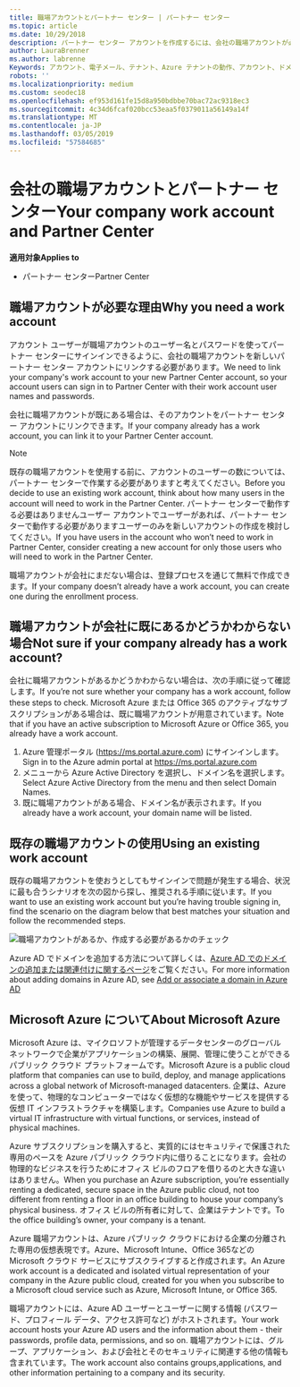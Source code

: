 ```yaml
---
title: 職場アカウントとパートナー センター | パートナー センター
ms.topic: article
ms.date: 10/29/2018
description: パートナー センター アカウントを作成するには、会社の職場アカウントが必要です。 Microsoft Azure または Office 365 に対するアクティブなサブスクリプションがあれば、仕事用アカウントが既にあります。
author: LauraBrenner
ms.author: labrenne
Keywords: アカウント、電子メール、テナント、Azure テナントの動作、アカウント、ドメイン名を作成します。
robots: ''
ms.localizationpriority: medium
ms.custom: seodec18
ms.openlocfilehash: ef953d161fe15d8a950bdbbe70bac72ac9318ec3
ms.sourcegitcommit: 4c34d6fcaf020bcc53eaa5f0379011a56149a14f
ms.translationtype: MT
ms.contentlocale: ja-JP
ms.lasthandoff: 03/05/2019
ms.locfileid: "57584685"
---
```

# <a name="your-company-work-account-and-partner-center"></a><span data-ttu-id="b6440-105">会社の職場アカウントとパートナー センター</span><span class="sxs-lookup"><span data-stu-id="b6440-105">Your company work account and Partner Center</span></span>  

<span data-ttu-id="b6440-106">**適用対象**</span><span class="sxs-lookup"><span data-stu-id="b6440-106">**Applies to**</span></span>

-  <span data-ttu-id="b6440-107">パートナー センター</span><span class="sxs-lookup"><span data-stu-id="b6440-107">Partner Center</span></span>

## <a name="why-you-need-a-work-account"></a><span data-ttu-id="b6440-108">職場アカウントが必要な理由</span><span class="sxs-lookup"><span data-stu-id="b6440-108">Why you need a work account</span></span>

<span data-ttu-id="b6440-109">アカウント ユーザーが職場アカウントのユーザー名とパスワードを使ってパートナー センターにサインインできるように、会社の職場アカウントを新しいパートナー センター アカウントにリンクする必要があります。</span><span class="sxs-lookup"><span data-stu-id="b6440-109">We need to link your company's work account to your new Partner Center account, so your account users can sign in to Partner Center with their work account user names and passwords.</span></span>

<span data-ttu-id="b6440-110">会社に職場アカウントが既にある場合は、そのアカウントをパートナー センター アカウントにリンクできます。</span><span class="sxs-lookup"><span data-stu-id="b6440-110">If your company already has a work account, you can link it to your Partner Center account.</span></span> 

> [!NOTE]  
>  <span data-ttu-id="b6440-111">既存の職場アカウントを使用する前に、アカウントのユーザーの数については、パートナー センターで作業する必要がありますと考えてください。</span><span class="sxs-lookup"><span data-stu-id="b6440-111">Before you decide to use an existing work account, think about how many users in the account will need to work in the Partner Center.</span></span> <span data-ttu-id="b6440-112">パートナー センターで動作する必要はありませんユーザー アカウントでユーザーがあれば、パートナー センターで動作する必要がありますユーザーのみを新しいアカウントの作成を検討してください。</span><span class="sxs-lookup"><span data-stu-id="b6440-112">If you have users in the account who won’t need to work in Partner Center, consider creating a new account for only those users who will need to work in the Partner Center.</span></span>

<span data-ttu-id="b6440-113">職場アカウントが会社にまだない場合は、登録プロセスを通じて無料で作成できます。</span><span class="sxs-lookup"><span data-stu-id="b6440-113">If your company doesn’t already have a work account, you can create one during the enrollment process.</span></span> 

## <a name="not-sure-if-your-company-already-has-a-work-account"></a><span data-ttu-id="b6440-114">職場アカウントが会社に既にあるかどうかわからない場合</span><span class="sxs-lookup"><span data-stu-id="b6440-114">Not sure if your company already has a work account?</span></span>

<span data-ttu-id="b6440-115">会社に職場アカウントがあるかどうかわからない場合は、次の手順に従って確認します。</span><span class="sxs-lookup"><span data-stu-id="b6440-115">If you’re not sure whether your company has a work account, follow these steps to check.</span></span> <span data-ttu-id="b6440-116">Microsoft Azure または Office 365 のアクティブなサブスクリプションがある場合は、既に職場アカウントが用意されています。</span><span class="sxs-lookup"><span data-stu-id="b6440-116">Note that if you have an active subscription to Microsoft Azure or Office 365, you already have a work account.</span></span>
1.  <span data-ttu-id="b6440-117">Azure 管理ポータル (https://ms.portal.azure.com) にサインインします。</span><span class="sxs-lookup"><span data-stu-id="b6440-117">Sign in to the Azure admin portal at https://ms.portal.azure.com</span></span>
2.  <span data-ttu-id="b6440-118">メニューから Azure Active Directory を選択し、ドメイン名を選択します。</span><span class="sxs-lookup"><span data-stu-id="b6440-118">Select Azure Active Directory from the menu and then select Domain Names.</span></span>
3.  <span data-ttu-id="b6440-119">既に職場アカウントがある場合、ドメイン名が表示されます。</span><span class="sxs-lookup"><span data-stu-id="b6440-119">If you already have a work account, your domain name will be listed.</span></span>

## <a name="using-an-existing-work-account"></a><span data-ttu-id="b6440-120">既存の職場アカウントの使用</span><span class="sxs-lookup"><span data-stu-id="b6440-120">Using an existing work account</span></span>

<span data-ttu-id="b6440-121">既存の職場アカウントを使おうとしてもサインインで問題が発生する場合、状況に最も合うシナリオを次の図から探し、推奨される手順に従います。</span><span class="sxs-lookup"><span data-stu-id="b6440-121">If you want to use an existing work account but you’re having trouble signing in, find the scenario on the diagram below that best matches your situation and follow the recommended steps.</span></span> 

![職場アカウントがあるか、作成する必要があるかのチェック](images/onboardingAADFlow.png)

<span data-ttu-id="b6440-123">Azure AD でドメインを追加する方法について詳しくは、[Azure AD でのドメインの追加または関連付けに関するページ](https://docs.microsoft.com/azure/active-directory/active-directory-add-domain)をご覧ください。</span><span class="sxs-lookup"><span data-stu-id="b6440-123">For more information about adding domains in Azure AD, see [Add or associate a domain in Azure AD](https://docs.microsoft.com/azure/active-directory/active-directory-add-domain)</span></span>

## <a name="about-microsoft-azure"></a><span data-ttu-id="b6440-124">Microsoft Azure について</span><span class="sxs-lookup"><span data-stu-id="b6440-124">About Microsoft Azure</span></span>

<span data-ttu-id="b6440-125">Microsoft Azure は、マイクロソフトが管理するデータセンターのグローバル ネットワークで企業がアプリケーションの構築、展開、管理に使うことができるパブリック クラウド プラットフォームです。</span><span class="sxs-lookup"><span data-stu-id="b6440-125">Microsoft Azure is a public cloud platform that companies can use to build, deploy, and manage applications across a global network of Microsoft-managed datacenters.</span></span> <span data-ttu-id="b6440-126">企業は、Azure を使って、物理的なコンピューターではなく仮想的な機能やサービスを提供する仮想 IT インフラストラクチャを構築します。</span><span class="sxs-lookup"><span data-stu-id="b6440-126">Companies use Azure to build a virtual IT infrastructure with virtual functions, or services, instead of physical machines.</span></span> 

<span data-ttu-id="b6440-127">Azure サブスクリプションを購入すると、実質的にはセキュリティで保護された専用のペースを Azure パブリック クラウド内に借りることになります。会社の物理的なビジネスを行うためにオフィス ビルのフロアを借りるのと大きな違いはありません。</span><span class="sxs-lookup"><span data-stu-id="b6440-127">When you purchase an Azure subscription, you’re essentially renting a dedicated, secure space in the Azure public cloud, not too different from renting a floor in an office building to house your company’s physical business.</span></span> <span data-ttu-id="b6440-128">オフィス ビルの所有者に対して、企業はテナントです。</span><span class="sxs-lookup"><span data-stu-id="b6440-128">To the office building’s owner, your company is a tenant.</span></span> 

<span data-ttu-id="b6440-129">Azure 職場アカウントは、Azure パブリック クラウドにおける企業の分離された専用の仮想表現です。Azure、Microsoft Intune、Office 365などの Microsoft クラウド サービスにサブスクライブすると作成されます。</span><span class="sxs-lookup"><span data-stu-id="b6440-129">An Azure work account is a dedicated and isolated virtual representation of your company in the Azure public cloud, created for you when you subscribe to a Microsoft cloud service such as Azure, Microsoft Intune, or Office 365.</span></span> 

<span data-ttu-id="b6440-130">職場アカウントには、Azure AD ユーザーとユーザーに関する情報 (パスワード、プロフィール データ、アクセス許可など) がホストされます。</span><span class="sxs-lookup"><span data-stu-id="b6440-130">Your work account hosts your Azure AD users and the information about them - their passwords, profile data, permissions, and so on.</span></span> <span data-ttu-id="b6440-131">職場アカウントには、グループ、アプリケーション、および会社とそのセキュリティに関連する他の情報も含まれています。</span><span class="sxs-lookup"><span data-stu-id="b6440-131">The work account also contains groups,applications, and other information pertaining to a company and its security.</span></span> 
